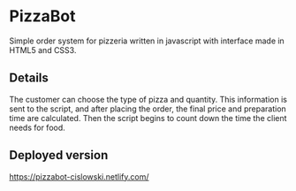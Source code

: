 # PizzaBot
Simple order system for pizzeria written in javascript with interface made in HTML5 and CSS3.

## Details
The customer can choose the type of pizza and quantity. This information is sent to the script, and after placing the order, the final price and preparation time are calculated. Then the script begins to count down the time the client needs for food.

## Deployed version
https://pizzabot-cislowski.netlify.com/
